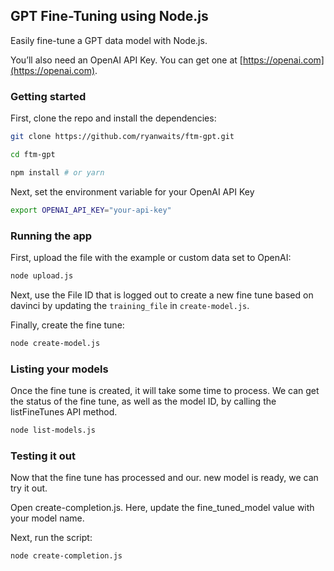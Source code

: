 ## GPT Fine-Tuning using Node.js

Easily fine-tune a GPT data model with Node.js.

You’ll also need an OpenAI API Key. You can get one at [https://openai.com](https://openai.com).

### Getting started

First, clone the repo and install the dependencies:

```sh
git clone https://github.com/ryanwaits/ftm-gpt.git

cd ftm-gpt

npm install # or yarn
```

Next, set the environment variable for your OpenAI API Key

```sh
export OPENAI_API_KEY="your-api-key"
```

### Running the app

First, upload the file with the example or custom data set to OpenAI:

```sh
node upload.js
```

Next, use the File ID that is logged out to create a new fine tune based on davinci by updating the `training_file` in `create-model.js`.

Finally, create the fine tune:

```sh
node create-model.js
```

### Listing your models

Once the fine tune is created, it will take some time to process. We can get the status of the fine tune, as well as the model ID, by calling the listFineTunes API method.

```sh
node list-models.js
```

### Testing it out

Now that the fine tune has processed and our. new model is ready, we can try it out.

Open create-completion.js. Here, update the fine_tuned_model value with your model name.

Next, run the script:

```sh
node create-completion.js
```
